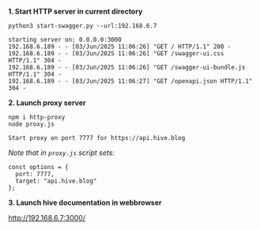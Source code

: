 **1. Start HTTP server in current directory**

```
python3 start-swagger.py --url:192.168.6.7
```

```
starting server on: 0.0.0.0:3000
192.168.6.189 - - [03/Jun/2025 11:06:26] "GET / HTTP/1.1" 200 -
192.168.6.189 - - [03/Jun/2025 11:06:26] "GET /swagger-ui.css HTTP/1.1" 304 -
192.168.6.189 - - [03/Jun/2025 11:06:26] "GET /swagger-ui-bundle.js HTTP/1.1" 304 -
192.168.6.189 - - [03/Jun/2025 11:06:27] "GET /openapi.json HTTP/1.1" 304 -
```

**2. Launch proxy server**
```
npm i http-proxy
node proxy.js
```
```
Start proxy on port 7777 for https://api.hive.blog
```
*Note that in `proxy.js` script sets:*
```
const options = {
  port: 7777,
  target: "api.hive.blog"
};
```

**3. Launch hive documentation in webbrowser**

http://192.168.6.7:3000/
